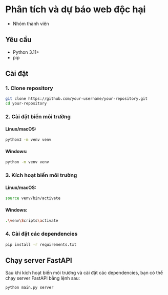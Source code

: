 # Phân tích và dự báo web độc hại
- Nhóm thành viên
## Yêu cầu

- Python 3.11+
- pip

## Cài đặt

### 1. Clone repository

```bash
git clone https://github.com/your-username/your-repository.git
cd your-repository
```

### 2. Cài đặt biến môi trường

#### Linux/macOS:

```bash
python3 -m venv venv
```

#### Windows:

```bash
python -m venv venv
```

### 3. Kích hoạt biến môi trường

#### Linux/macOS:

```bash
source venv/bin/activate
```

#### Windows:

```bash
.\venv\Scripts\activate
```

### 4. Cài đặt các dependencies

```bash
pip install -r requirements.txt
```

## Chạy server FastAPI

Sau khi kích hoạt biến môi trường và cài đặt các dependencies, bạn có thể chạy server FastAPI bằng lệnh sau:

```bash
python main.py server
```
